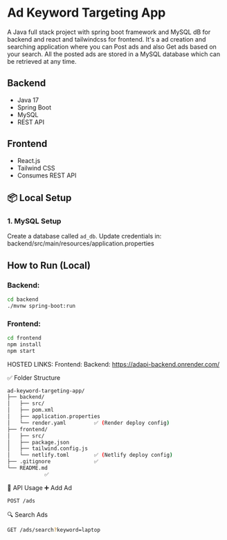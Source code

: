# Ad Keyword Targeting App

A Java full stack project with spring boot framework and MySQL dB for backend and react and tailwindcss for frontend. It's a ad creation and searching application where you can Post ads and also Get ads based on your search. All the posted ads are stored in a MySQL database which can be retrieved at any time. 

## Backend
- Java 17
- Spring Boot
- MySQL
- REST API

## Frontend
- React.js
- Tailwind CSS
- Consumes REST API

## 📦 Local Setup

### 1. MySQL Setup
Create a database called `ad_db`. Update credentials in: backend/src/main/resources/application.properties

## How to Run (Local)

### Backend:
```bash
cd backend
./mvnw spring-boot:run
```

### Frontend:
```bash
cd frontend
npm install
npm start
```

HOSTED LINKS:
Frontend:
Backend: https://adapi-backend.onrender.com/

✅ Folder Structure
```bash
ad-keyword-targeting-app/
├── backend/
│   ├── src/
│   ├── pom.xml
│   ├── application.properties
│   └── render.yaml         ✅ (Render deploy config)
├── frontend/
│   ├── src/
│   ├── package.json
│   ├── tailwind.config.js
│   └── netlify.toml        ✅ (Netlify deploy config)
├── .gitignore              ✅
└── README.md
            ✅
```

🧪 API Usage
➕ Add Ad
```bash
POST /ads
```
🔍 Search Ads
```bash
GET /ads/search?keyword=laptop
```
